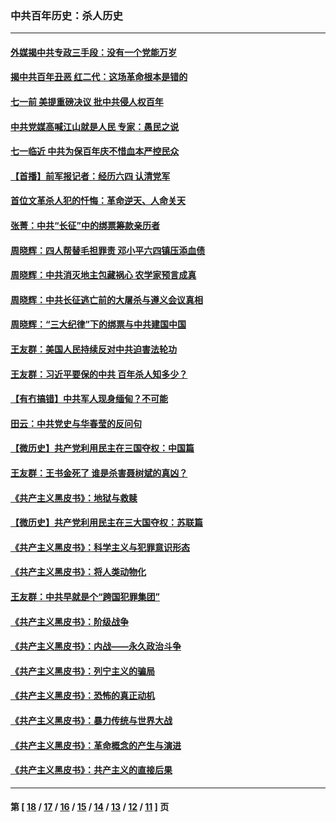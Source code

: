 ### 中共百年历史：杀人历史
---
#### [外媒揭中共专政三手段：没有一个党能万岁](../../pages/nf1176106/n13049352.md?06290430) 
#### [揭中共百年丑恶 红二代：这场革命根本是错的](../../pages/nf1176106/n13049750.md?06290430) 
#### [七一前 美提重磅决议 批中共侵人权百年](../../pages/nf1176106/n13048047.md?06290430) 
#### [中共党媒高喊江山就是人民 专家：愚民之说](../../pages/nf1176106/n13045460.md?06290430) 
#### [七一临近 中共为保百年庆不惜血本严控民众](../../pages/nf1176106/n13042778.md?06290430) 
#### [【首播】前军报记者：经历六四 认清党军](../../pages/nf1176106/n13031878.md?06290430) 
#### [首位文革杀人犯的忏悔：革命逆天、人命关天](../../pages/nf1176106/n13030146.md?06290430) 
#### [张菁：中共“长征”中的绑票筹款亲历者](../../pages/nf1176106/n13003575.md?06290430) 
#### [周晓辉：四人帮替毛担罪责 邓小平六四镇压添血债](../../pages/nf1176106/n12996229.md?06290430) 
#### [周晓辉：中共消灭地主包藏祸心 农学家预言成真](../../pages/nf1176106/n12958960.md?06290430) 
#### [周晓辉：中共长征逃亡前的大屠杀与遵义会议真相](../../pages/nf1176106/n12888747.md?06290430) 
#### [周晓辉：“三大纪律”下的绑票与中共建国中国](../../pages/nf1176106/n12882305.md?06290430) 
#### [王友群：美国人民持续反对中共迫害法轮功](../../pages/nf1176106/n12849121.md?06290430) 
#### [王友群：习近平要保的中共 百年杀人知多少？](../../pages/nf1176106/n12833861.md?06290430) 
#### [【有冇搞错】中共军人现身缅甸？不可能](../../pages/nf1176106/n12773250.md?06290430) 
#### [田云：中共党史与华春莹的反问句](../../pages/nf1176106/n12765178.md?06290430) 
#### [【微历史】共产党利用民主在三国夺权：中国篇](../../pages/nf1176106/n12740955.md?06290430) 
#### [王友群：王书金死了 谁是杀害聂树斌的真凶？](../../pages/nf1176106/n12728677.md?06290430) 
#### [《共产主义黑皮书》：地狱与救赎](../../pages/nf1176106/n12705614.md?06290430) 
#### [【微历史】共产党利用民主在三大国夺权：苏联篇](../../pages/nf1176106/n12707756.md?06290430) 
#### [《共产主义黑皮书》：科学主义与犯罪意识形态](../../pages/nf1176106/n12700684.md?06290430) 
#### [《共产主义黑皮书》：将人类动物化](../../pages/nf1176106/n12696212.md?06290430) 
#### [王友群：中共早就是个“跨国犯罪集团”](../../pages/nf1176106/n12696339.md?06290430) 
#### [《共产主义黑皮书》：阶级战争](../../pages/nf1176106/n12690702.md?06290430) 
#### [《共产主义黑皮书》：内战——永久政治斗争](../../pages/nf1176106/n12685891.md?06290430) 
#### [《共产主义黑皮书》：列宁主义的骗局](../../pages/nf1176106/n12671223.md?06290430) 
#### [《共产主义黑皮书》：恐怖的真正动机](../../pages/nf1176106/n12666294.md?06290430) 
#### [《共产主义黑皮书》：暴力传统与世界大战](../../pages/nf1176106/n12660322.md?06290430) 
#### [《共产主义黑皮书》：革命概念的产生与演进](../../pages/nf1176106/n12655045.md?06290430) 
#### [《共产主义黑皮书》：共产主义的直接后果](../../pages/nf1176106/n12644821.md?06290430) 

---
#### 第 [ [18](./18.md?06290430) / [17](./17.md?06290430) / [16](./16.md?06290430) / [15](./15.md?06290430) / [14](./14.md?06290430) / [13](./13.md?06290430) / [12](./12.md?06290430) / [11](./11.md?06290430) ] 页

